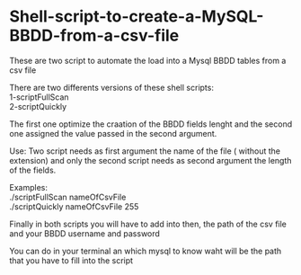 # Shell-script-to-create-a-MySQL-BBDD-from-a-csv-file
These are two script to automate the load into a Mysql BBDD tables from a csv file

There are two differents versions of these shell scripts:</br>
1-scriptFullScan </br>
2-scriptQuickly

The first one optimize the craation of the BBDD fields lenght and the second one assigned the value passed in the second argument.

Use:
Two script needs as first argument the name of the file ( without the extension) and only the second script needs as second 
argument the length of the fields.

Examples:</br>
./scriptFullScan nameOfCsvFile
</br>
./scriptQuickly nameOfCsvFile 255

Finally in both scripts you will have to add into then, the path of the csv file and your BBDD username and password 

You can do in your terminal an which mysql to know waht will be the path that you have to fill into the script
